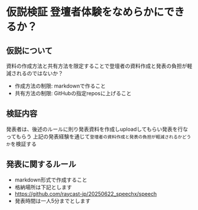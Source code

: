 # 仮説検証 登壇者体験をなめらかにできるか？

## 仮説について
資料の作成方法と共有方法を限定することで登壇者の資料作成と発表の負担が軽減されるのではないか？

- 作成方法の制限: markdownで作ること
- 共有方法の制限: GitHubの指定reposに上げること


## 検証内容
発表者は、後述のルールに則り発表資料を作成しuploadしてもらい発表を行なってもらう
上記の発表経験を通じて`登壇者の資料作成と発表の負担が軽減されるかどうか`を検証する

## 発表に関するルール

- markdown形式で作成すること
- 格納場所は下記とします
 - https://github.com/raycast-jp/20250622_speechx/speech
- 発表時間は一人5分までとします
